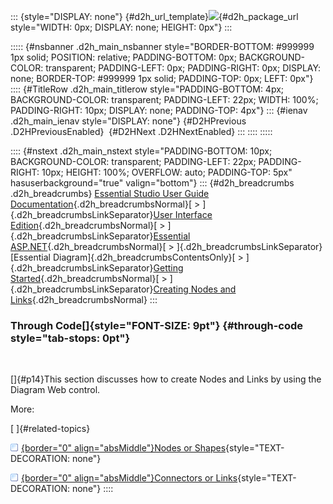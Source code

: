 ::: {style="DISPLAY: none"}
[](ms-xhelp:///?Id=d2h_url_template){#d2h_url_template}![](!package_url!){#d2h_package_url style="WIDTH: 0px; DISPLAY: none; HEIGHT: 0px"}
:::

::::: {#nsbanner .d2h_main_nsbanner style="BORDER-BOTTOM: #999999 1px solid; POSITION: relative; PADDING-BOTTOM: 0px; BACKGROUND-COLOR: transparent; PADDING-LEFT: 0px; PADDING-RIGHT: 0px; DISPLAY: none; BORDER-TOP: #999999 1px solid; PADDING-TOP: 0px; LEFT: 0px"}
:::: {#TitleRow .d2h_main_titlerow style="PADDING-BOTTOM: 4px; BACKGROUND-COLOR: transparent; PADDING-LEFT: 22px; WIDTH: 100%; PADDING-RIGHT: 10px; DISPLAY: none; PADDING-TOP: 4px"}
::: {#ienav .d2h_main_ienav style="DISPLAY: none"}
[](ms-xhelp:///?Id=ba633afe-7664-427c-a1df-d5fd7226d7bf){#D2HPrevious .D2HPreviousEnabled}  [](ms-xhelp:///?Id=e41a7fb7-5098-45c6-beb7-e096d14fa7c7){#D2HNext .D2HNextEnabled}
:::
::::
:::::

:::: {#nstext .d2h_main_nstext style="PADDING-BOTTOM: 10px; BACKGROUND-COLOR: transparent; PADDING-LEFT: 22px; PADDING-RIGHT: 10px; HEIGHT: 100%; OVERFLOW: auto; PADDING-TOP: 5px" hasuserbackground="true" valign="bottom"}
::: {#d2h_breadcrumbs .d2h_breadcrumbs}
[Essential Studio User Guide Documentation](ms-xhelp:///?Id=12457748-09e3-4d74-a240-8e049cedf030){.d2h_breadcrumbsNormal}[ \> ]{.d2h_breadcrumbsLinkSeparator}[User Interface Edition](ms-xhelp:///?Id=c29296b7-531c-413b-a0ec-488ca1f7f669){.d2h_breadcrumbsNormal}[ \> ]{.d2h_breadcrumbsLinkSeparator}[Essential ASP.NET](ms-xhelp:///?Id=25c35330-c127-4dad-9a92-ed79dc7261a6){.d2h_breadcrumbsNormal}[ \> ]{.d2h_breadcrumbsLinkSeparator}[Essential Diagram]{.d2h_breadcrumbsContentsOnly}[ \> ]{.d2h_breadcrumbsLinkSeparator}[Getting Started](ms-xhelp:///?Id=3d72ef03-8b3b-4fa5-bca1-3f5b0ace1f3b){.d2h_breadcrumbsNormal}[ \> ]{.d2h_breadcrumbsLinkSeparator}[Creating Nodes and Links](ms-xhelp:///?Id=ba633afe-7664-427c-a1df-d5fd7226d7bf){.d2h_breadcrumbsNormal}
:::

### Through Code[]{style="FONT-SIZE: 9pt"} {#through-code style="tab-stops: 0pt"}

 

[]{#p14}This section discusses how to create Nodes and Links by using the Diagram Web control.

More:

[ ]{#related-topics}

[![](button.gif){border="0" align="absMiddle"}Nodes or Shapes](ms-xhelp:///?Id=cf4f1854-814f-48d6-ac65-25d867b042bd){style="TEXT-DECORATION: none"}

[![](button.gif){border="0" align="absMiddle"}Connectors or Links](ms-xhelp:///?Id=f24bd5dd-7b18-441e-9b7a-a38e115c5e6b){style="TEXT-DECORATION: none"}
::::
